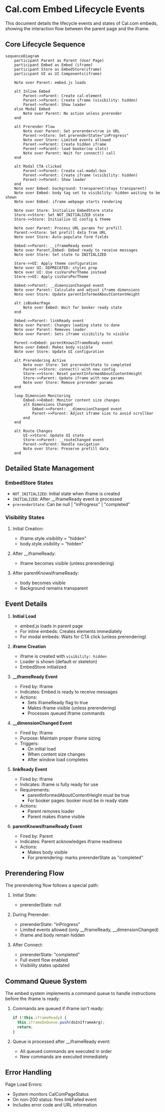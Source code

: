 # Cal.com Embed Lifecycle Events

This document details the lifecycle events and states of Cal.com embeds, showing the interaction flow between the parent page and the iframe.

## Core Lifecycle Sequence

```mermaid
sequenceDiagram
    participant Parent as Parent (User Page)
    participant Embed as Embed (iframe)
    participant Store as EmbedStore(iframe)
    participant UI as UI Components(iframe)
    
    Note over Parent: embed.js loads
    
    alt Inline Embed
        Parent->>Parent: Create cal-element
        Parent->>Parent: Create iframe (visibility: hidden)
        Parent->>Parent: Show loader
    else Modal Embed
        Note over Parent: No action unless prerender
    end

    alt Prerender Flow
        Note over Parent: Set prerender=true in URL
        Parent->>Store: Set prerenderState="inProgress"
        Note over Store: Limited events allowed
        Parent->>Parent: Create hidden iframe
        Parent->>Parent: load booker(no slots)
        Note over Parent: Wait for connect() call
    end

    alt Modal CTA clicked
        Parent->>Parent: Create cal-modal-box
        Parent->>Parent: Create iframe (visibility: hidden)
        Parent->>Parent: Show loader
    end
    Note over Embed: background: transparent(stays transparent)
    Note over Embed: body tag set to visibility: hidden waiting to be shown
    Note over Embed: iframe webpage starts rendering

    Note over Store: Initialize EmbedStore state
    Store->>Store: Set NOT_INITIALIZED state
    Store->>Store: Initialize UI config & theme

    Note over Parent: Process URL params for prefill
    Parent->>Store: Set prefill data from URL
    Note over Store: Auto-populate form fields

    Embed->>Parent: __iframeReady event
    Note over Parent,Embed: Embed ready to receive messages
    Note over Store: Set state to INITIALIZED

    Store->>UI: Apply theme configuration
    Note over UI: DEPRECATED: styles prop
    Note over UI: Use cssVarsPerTheme instead
    Store->>UI: Apply cssVarsPerTheme

    Embed->>Parent: __dimensionChanged event
    Note over Parent: Calculate and adjust iframe dimensions
    Note over Store: Update parentInformedAboutContentHeight
    
    alt isBookerPage
        Note over Embed: Wait for booker ready state
    end

    Embed->>Parent: linkReady event
    Note over Parent: Changes loading state to done
    Note over Parent: Removes loader
    Note over Parent: Sets iframe visibility to visible

    Parent->>Embed: parentKnowsIframeReady event
    Note over Embed: Makes body visible
    Note over Store: Update UI configuration

    alt Prerendering Active
        Note over Store: Set prerenderState to completed
        Parent->>Store: connect() with new config
        Store->>Store: Reset parentInformedAboutContentHeight
        Store->>Parent: Update iframe with new params
        Note over Store: Remove prerender params
    end

    loop Dimension Monitoring
        Embed->>Embed: Monitor content size changes
        alt Dimensions Changed
            Embed->>Parent: __dimensionChanged event
            Parent->>Parent: Adjust iframe size to avoid scrollbar
        end
    end

    alt Route Changes
        UI->>Store: Update UI state
        Store->>Parent: __routeChanged event
        Parent->>Parent: Handle navigation
        Note over Store: Preserve prefill data
    end
```

## Detailed State Management

### EmbedStore States
- `NOT_INITIALIZED`: Initial state when iframe is created
- `INITIALIZED`: After __iframeReady event is processed
- `prerenderState`: Can be null | "inProgress" | "completed"

### Visibility States
1. Initial Creation:
   - iframe.style.visibility = "hidden"
   - body.style.visibility = "hidden"
   
2. After __iframeReady:
   - iframe becomes visible (unless prerendering)
   
3. After parentKnowsIframeReady:
   - body becomes visible
   - Background remains transparent

## Event Details

1. **Initial Load**
   - embed.js loads in parent page
   - For inline embeds: Creates elements immediately
   - For modal embeds: Waits for CTA click (unless prerendering)

2. **iframe Creation**
   - iframe is created with `visibility: hidden`
   - Loader is shown (default or skeleton)
   - EmbedStore initialized

3. **__iframeReady Event**
   - Fired by: Iframe
   - Indicates: Embed is ready to receive messages
   - Actions:
     - Sets iframeReady flag to true
     - Makes iframe visible (unless prerendering)
     - Processes queued iframe commands

4. **__dimensionChanged Event**
   - Fired by: Iframe
   - Purpose: Maintain proper iframe sizing
   - Triggers:
     - On initial load
     - When content size changes
     - After window load completes

5. **linkReady Event**
   - Fired by: Iframe
   - Indicates: iframe is fully ready for use
   - Requirements:
     - parentInformedAboutContentHeight must be true
     - For booker pages: booker must be in ready state
   - Actions: 
     - Parent removes loader
     - Parent makes iframe visible

6. **parentKnowsIframeReady Event**
   - Fired by: Parent
   - Indicates: Parent acknowledges iframe readiness
   - Actions:
     - Makes body visible
     - For prerendering: marks prerenderState as "completed"

## Prerendering Flow

The prerendering flow follows a special path:

1. Initial State:
   - prerenderState: null

2. During Prerender:
   - prerenderState: "inProgress"
   - Limited events allowed (only __iframeReady, __dimensionChanged)
   - iframe and body remain hidden

3. After Connect:
   - prerenderState: "completed"
   - Full event flow enabled
   - Visibility states updated

## Command Queue System

The embed system implements a command queue to handle instructions before the iframe is ready:

1. Commands are queued if iframe isn't ready:
   ```typescript
   if (!this.iframeReady) {
     this.iframeDoQueue.push(doInIframeArg);
     return;
   }
   ```

2. Queue is processed after __iframeReady event:
   - All queued commands are executed in order
   - New commands are executed immediately

## Error Handling

Page Load Errors:
   - System monitors CalComPageStatus
   - On non-200 status: fires linkFailed event
   - Includes error code and URL information